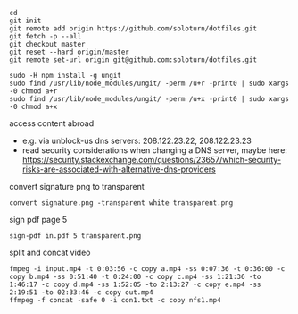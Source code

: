 
```shell
cd
git init
git remote add origin https://github.com/soloturn/dotfiles.git
git fetch -p --all
git checkout master
git reset --hard origin/master
git remote set-url origin git@github.com:soloturn/dotfiles.git
```

```
sudo -H npm install -g ungit
sudo find /usr/lib/node_modules/ungit/ -perm /u+r -print0 | sudo xargs -0 chmod a+r
sudo find /usr/lib/node_modules/ungit/ -perm /u+x -print0 | sudo xargs -0 chmod a+x
```
access content abroad
 * e.g. via unblock-us dns servers: 208.122.23.22, 208.122.23.23
 * read security considerations when changing a DNS server, maybe here: https://security.stackexchange.com/questions/23657/which-security-risks-are-associated-with-alternative-dns-providers


convert signature png to transparent
```
convert signature.png -transparent white transparent.png
```

sign pdf page 5 
```
sign-pdf in.pdf 5 transparent.png
```

split and concat video
```
fmpeg -i input.mp4 -t 0:03:56 -c copy a.mp4 -ss 0:07:36 -t 0:36:00 -c copy b.mp4 -ss 0:51:40 -t 0:24:00 -c copy c.mp4 -ss 1:21:36 -to 1:46:17 -c copy d.mp4 -ss 1:52:05 -to 2:13:27 -c copy e.mp4 -ss 2:19:51 -to 02:33:46 -c copy out.mp4
ffmpeg -f concat -safe 0 -i con1.txt -c copy nfs1.mp4
```
